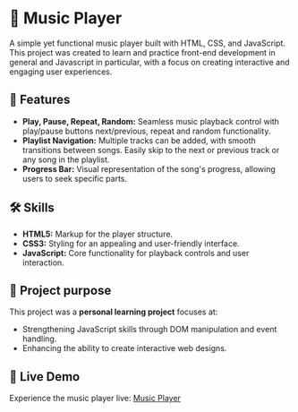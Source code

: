 # 🎵 Music Player

A simple yet functional music player built with HTML, CSS, and JavaScript. This project was created to learn and practice front-end development in general and Javascript in particular, with a focus on creating interactive and engaging user experiences.

## 🌟 Features

-   **Play, Pause, Repeat, Random:** Seamless music playback control with play/pause buttons next/previous, repeat and random functionality.
-   **Playlist Navigation:** Multiple tracks can be added, with smooth transitions between songs. Easily skip to the next or previous track or any song in the playlist.
-   **Progress Bar:** Visual representation of the song's progress, allowing users to seek specific parts.

## 🛠 Skills

-   **HTML5:** Markup for the player structure.
-   **CSS3:** Styling for an appealing and user-friendly interface.
-   **JavaScript:** Core functionality for playback controls and user interaction.

## 🎯 Project purpose

This project was a **personal learning project** focuses at:

-   Strengthening JavaScript skills through DOM manipulation and event handling.
-   Enhancing the ability to create interactive web designs.

## 🔗 Live Demo

Experience the music player live: [Music Player](https://yue-baobao-98.github.io/Music_Player/)
